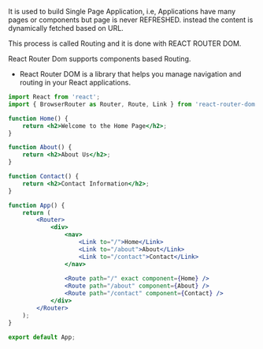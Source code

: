 It is used to build Single Page Application, i.e, Applications have many pages or components but page is never REFRESHED.
instead the content is dynamically fetched based on URL.

This process is called Routing and it is done with REACT ROUTER DOM.

React Router Dom supports components based Routing.

- React Router DOM is a library that helps you manage navigation and routing in your React applications.

```jsx
import React from 'react';
import { BrowserRouter as Router, Route, Link } from 'react-router-dom';

function Home() {
    return <h2>Welcome to the Home Page</h2>;
}

function About() {
    return <h2>About Us</h2>;
}

function Contact() {
    return <h2>Contact Information</h2>;
}

function App() {
    return (
        <Router>
            <div>
                <nav>
                    <Link to="/">Home</Link>
                    <Link to="/about">About</Link>
                    <Link to="/contact">Contact</Link>
                </nav>
                
                <Route path="/" exact component={Home} />
                <Route path="/about" component={About} />
                <Route path="/contact" component={Contact} />
            </div>
        </Router>
    );
}

export default App;
```


